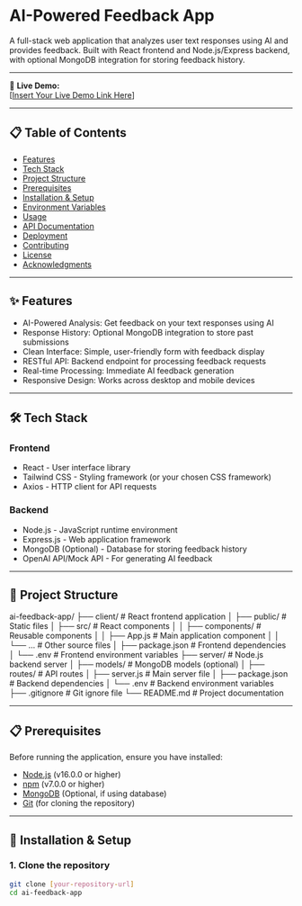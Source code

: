 # AI-Powered Feedback App

A full-stack web application that analyzes user text responses using AI and provides feedback. Built with React frontend and Node.js/Express backend, with optional MongoDB integration for storing feedback history.

---

🚀 **Live Demo:**  
[[Insert Your Live Demo Link Here](https://feedback-system-1-hquk.onrender.com/)]

---

## 📋 Table of Contents

- [Features](#-features)  
- [Tech Stack](#-tech-stack)  
- [Project Structure](#-project-structure)  
- [Prerequisites](#-prerequisites)  
- [Installation & Setup](#-installation--setup)  
- [Environment Variables](#-environment-variables)  
- [Usage](#-usage)  
- [API Documentation](#-api-documentation)  
- [Deployment](#-deployment)  
- [Contributing](#-contributing)  
- [License](#-license)  
- [Acknowledgments](#-acknowledgments)  

---

## ✨ Features

- AI-Powered Analysis: Get feedback on your text responses using AI  
- Response History: Optional MongoDB integration to store past submissions  
- Clean Interface: Simple, user-friendly form with feedback display  
- RESTful API: Backend endpoint for processing feedback requests  
- Real-time Processing: Immediate AI feedback generation  
- Responsive Design: Works across desktop and mobile devices  

---

## 🛠 Tech Stack

### Frontend

- React - User interface library  
- Tailwind CSS - Styling framework (or your chosen CSS framework)  
- Axios - HTTP client for API requests  

### Backend

- Node.js - JavaScript runtime environment  
- Express.js - Web application framework  
- MongoDB (Optional) - Database for storing feedback history  
- OpenAI API/Mock API - For generating AI feedback  

---

## 📁 Project Structure
ai-feedback-app/
├── client/ # React frontend application
│ ├── public/ # Static files
│ ├── src/ # React components
│ │ ├── components/ # Reusable components
│ │ ├── App.js # Main application component
│ │ └── ... # Other source files
│ ├── package.json # Frontend dependencies
│ └── .env # Frontend environment variables
├── server/ # Node.js backend server
│ ├── models/ # MongoDB models (optional)
│ ├── routes/ # API routes
│ ├── server.js # Main server file
│ ├── package.json # Backend dependencies
│ └── .env # Backend environment variables
├── .gitignore # Git ignore file
└── README.md # Project documentation

---

## 📋 Prerequisites

Before running the application, ensure you have installed:

- [Node.js](https://nodejs.org/) (v16.0.0 or higher)  
- [npm](https://www.npmjs.com/) (v7.0.0 or higher)  
- [MongoDB](https://www.mongodb.com/) (Optional, if using database)  
- [Git](https://git-scm.com/) (for cloning the repository)  

---

## 🚀 Installation & Setup

### 1. Clone the repository

```bash
git clone [your-repository-url]
cd ai-feedback-app
